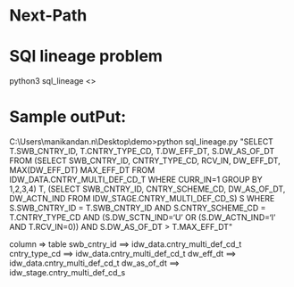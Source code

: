 # Next-Path
# SQl lineage problem 

python3 sql_lineage <<sql command to check>>

Sample outPut:
===========

C:\Users\manikandan.n\Desktop\demo>python sql_lineage.py "SELECT T.SWB_CNTRY_ID, T.CNTRY_TYPE_CD, T.DW_EFF_DT, S.DW_AS_OF_DT FROM (SELECT SWB_CNTRY_ID, CNTRY_TYPE_CD, RCV_IN, DW_EFF_DT, MAX(DW_EFF_DT) MAX_EFF_DT FROM IDW_DATA.CNTRY_MULTI_DEF_CD_T WHERE CURR_IN=1 GROUP BY 1,2,3,4) T, (SELECT SWB_CNTRY_ID, CNTRY_SCHEME_CD, DW_AS_OF_DT, DW_ACTN_IND FROM IDW_STAGE.CNTRY_MULTI_DEF_CD_S) S WHERE S.SWB_CNTRY_ID = T.SWB_CNTRY_ID AND S.CNTRY_SCHEME_CD = T.CNTRY_TYPE_CD AND (S.DW_SCTN_IND=‘U’ OR (S.DW_ACTN_IND=‘I’ AND T.RCV_IN=0)) AND S.DW_AS_OF_DT > T.MAX_EFF_DT"


column => table
swb_cntry_id ==> idw_data.cntry_multi_def_cd_t
cntry_type_cd ==> idw_data.cntry_multi_def_cd_t
dw_eff_dt ==> idw_data.cntry_multi_def_cd_t
dw_as_of_dt ==> idw_stage.cntry_multi_def_cd_s